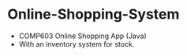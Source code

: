 # Online-Shopping-System
- COMP603 Online Shopping App (Java)
- With an inventory system for stock.
